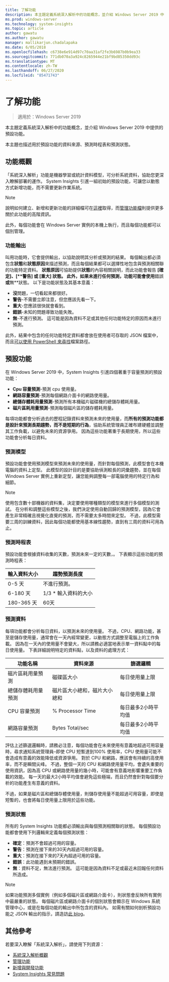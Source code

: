 ```yaml
---
title: 了解功能
description: 本主題定義系統深入解析中的功能概念，並介紹 Windows Server 2019 中提供的預設功能。
ms.prod: windows-server
ms.technology: system-insights
ms.topic: article
author: gawatu
ms.author: gawatu
manager: mallikarjun.chadalapaka
ms.date: 6/05/2018
ms.openlocfilehash: c6738e6e914d97c70aa31af2fe3b6987b0b9ea33
ms.sourcegitcommit: 771db070a3a924c8265944e21bf9bd85350dd93c
ms.translationtype: MT
ms.contentlocale: zh-TW
ms.lasthandoff: 06/27/2020
ms.locfileid: "85471743"
---
```

# <a name="understanding-capabilities"></a>了解功能

>適用於：Windows Server 2019

本主題定義系統深入解析中的功能概念，並介紹 Windows Server 2019 中提供的預設功能。

本主題也描述用於預設功能的資料來源、預測時程表和預測狀態。

## <a name="capability-overview"></a>功能概觀
「系統深入解析」功能是機器學習或統計資料模型，可分析系統資料，協助您更深入瞭解部署的運作。 System Insights 引進一組初始的預設功能，可讓您以動態方式新增功能，而不需要更新作業系統。

>[!NOTE]
>說明如何建立、新增和更新功能的詳細檔可在[這裡](adding-and-developing-capabilities.md)取得，而[管理功能檔](managing-capabilities.md)則提供更多關於此功能的高階資訊。

此外，每個功能會在 Windows Server 實例的本機上執行，而且每個功能都可以個別管理。

### <a name="capability-outputs"></a>功能輸出
叫用功能時，它會提供輸出，以協助說明其分析或預測的結果。 每個輸出都必須包含**狀態**和**狀態原因**來描述預測，而且每個結果都可以選擇性地包含與預測相關聯的功能特定資料。 **狀態原因**可協助提供**狀態**的內容相關說明，而此功能會報告 **[確定]、[****警告**] 或 [**重大**] 狀態。 此外，如果未進行任何預測，功能可能會使用**錯誤**或**無**狀態。 以下是功能狀態及其基本意義：

- **沒**問題，一切看起來都很好。
- **警告**-不需要立即注意，但您應該先看一下。
- **重大**-您應該很快就會看到。
- **錯誤**-未知的問題導致功能失敗。
- **無**-不進行預測。 這可能是因為資料不足或其他任何功能特定的原因而未進行預測。

此外，結果中包含的任何功能特定資料都會放在使用者可存取的 JSON 檔案中，而且[可以使用 PowerShell 來尋找](https://docs.microsoft.com/windows-server/manage/system-insights/managing-capabilities#retrieving-capability-results)檔案路徑。

## <a name="default-capabilities"></a>預設功能
在 Windows Server 2019 中，System Insights 引進四個著重于容量預測的預設功能：

- **Cpu 容量預測**-預測 cpu 使用量。
- **網路容量預測**-預測每個網路介面卡的網路使用量。
- **總儲存體耗用量預測**-預測所有本機磁片磁碟機的總儲存體耗用量。
- **磁片區耗用量預測**-預測每個磁片區的儲存體耗用量。

每項功能都會分析過去的歷程記錄資料來預測未來的使用量，而**所有的預測功能都是設計來預測長期趨勢，而不是短期的行為**，協助系統管理員正確布建硬體並調整其工作負載，以避免未來的資源爭用。 因為這些功能著重于長期使用，所以這些功能會分析每日資料。

### <a name="forecasting-model"></a>預測模型
預設功能會使用預測模型來預測未來的使用量，而針對每個預測，此模型會在本機電腦的資料上定型。 此模型的設計目的是要協助偵測較長的詞彙趨勢，並在每個 Windows Server 實例上重新定型，讓您能夠調整每一部電腦使用的特定行為和細節。

>[!NOTE]
>使用包含數十部機器的資料集，決定要使用哪種類型的模型來進行多個模型的測試。 在分析和調整這些模型之後，我們決定使用自動回歸的預測模型，因為它會產生非常精確且視覺化直覺的預測，而不需要太多時間來定型。 不過，此模型需要三周的訓練資料，因此每個功能都使用基本線性趨勢，直到有三周的資料可用為止。

### <a name="forecasting-timelines"></a>預測時程表
預設功能會根據資料收集的天數，預測未來一定的天數，。 下表顯示這些功能的預測時程表：

| 輸入資料大小 | 趨勢預測長度 |
| --------------- | --------------- |
| 0-5 天 | 不進行預測。 |
| 6-180 天 | 1/3 * 輸入資料的大小 |
| 180-365 天 | 60天 |

### <a name="forecasting-data"></a>預測資料
每項功能都會分析每日資料，以預測未來的使用量。 不過，CPU、網路功能，甚至是儲存使用量，通常會在一天內經常變更，以動態方式調整至電腦上的工作負載。 因為在一天內的使用量不會變大，所以請務必適當地表示單一資料點中的每日使用量。 下表詳細說明特定的資料點，以及資料的處理方式：


| 功能名稱 | 資料來源 | 篩選邏輯 |
| --------------- | -------------- | ---------------- |
 磁片區耗用量預測          | 磁碟區大小                    | 每日使用量上限
 總儲存體耗用量預測   | 磁片區大小總和，磁片大小總和              | 每日使用量上限
 CPU 容量預測                | % Processor Time  | 每日最多2小時平均值
 網路容量預測         | Bytes Total/sec         | 每日最多2小時平均值

評估上述篩選邏輯時，請務必注意，每個功能會在未來使用有意義地超過可用容量時，尋求通知系統管理員–即使 CPU 短暫達到100% 使用率，CPU 使用量可能不會造成有意義的效能降低或資源爭用。 對於 CPU 和網路，應該會有持續的高使用率，而不是瞬間尖峰。 不過，整個一天的 CPU 和網路使用量平均，會遺失重要的使用資訊，因為高 CPU 或網路使用量的幾小時，可能會有意義地影響重要工作負載的效能。 每一天的最大2小時平均值會避免這些極端，而且仍然會針對每個要分析的功能產生有意義的資料。

不過，如果是磁片區和總儲存體使用量，則儲存使用量不能超過可用容量，即使是短暫的，也會將每日使用量上限用於這些功能。

### <a name="forecasting-statuses"></a>預測狀態
所有的 System Insights 功能都必須輸出與每個預測相關聯的狀態。 每個預設功能都會使用下列邏輯來定義每個預測狀態：
- **確定**：預測不會超過可用的容量。
- **警告**：預測在接下來的30天內超過可用的容量。
- **重大**：預測在接下來的7天內超過可用的容量。
- **錯誤**：此功能遇到未預期的錯誤。
- **無**：資料不足，無法進行預測。 這可能是因為資料不足或最近未回報任何資料所造成。

>[!NOTE]
>如果功能預測多個實例（例如多個磁片區或網路介面卡），則狀態會反映所有實例中最嚴重的狀態。 每個磁片區或網路介面卡的個別狀態會顯示在 Windows 系統管理中心，或是在每個功能的輸出中所包含的資料內。 如需有關如何剖析預設功能之 JSON 輸出的指示，請造訪[此 blog](https://aka.ms/systeminsights-mitigationscripts)。


## <a name="additional-references"></a>其他參考
若要深入瞭解「系統深入解析」，請使用下列資源：

- [系統深入解析概觀](overview.md)
- [管理功能](managing-capabilities.md)
- [新增與開發功能](adding-and-developing-capabilities.md)
- [System Insights 常見問題](faq.md)
